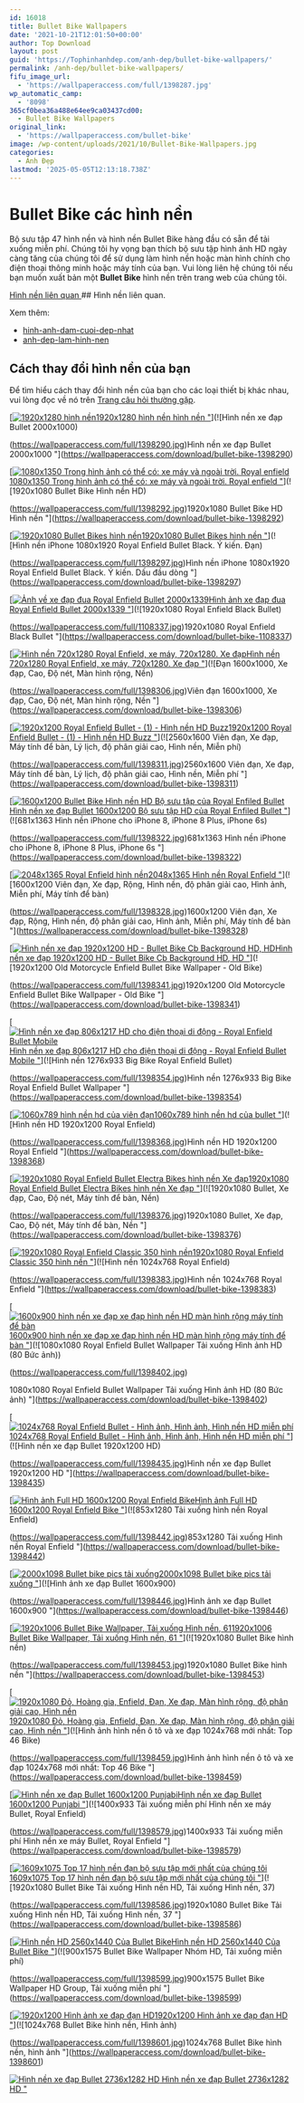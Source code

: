 ```yaml
---
id: 16018
title: Bullet Bike Wallpapers
date: '2021-10-21T12:01:50+00:00'
author: Top Download
layout: post
guid: 'https://Tophinhanhdep.com/anh-dep/bullet-bike-wallpapers/'
permalink: /anh-dep/bullet-bike-wallpapers/
fifu_image_url:
  - 'https://wallpaperaccess.com/full/1398287.jpg'
wp_automatic_camp:
  - '8098'
365cf0bea36a488e64ee9ca03437cd00:
  - Bullet Bike Wallpapers
original_link:
  - 'https://wallpaperaccess.com/bullet-bike'
image: /wp-content/uploads/2021/10/Bullet-Bike-Wallpapers.jpg
categories:
  - Ảnh Đẹp
lastmod: '2025-05-05T12:13:18.738Z'
---
```

# Bullet Bike các hình nền

Bộ sưu tập 47 hình nền và hình nền Bullet Bike hàng đầu có sẵn để tải xuống miễn phí. Chúng tôi hy vọng bạn thích bộ sưu tập hình ảnh HD ngày càng tăng của chúng tôi để sử dụng làm hình nền hoặc màn hình chính cho điện thoại thông minh hoặc máy tính của bạn. Vui lòng liên hệ chúng tôi nếu bạn muốn xuất bản một **Bullet Bike** hình nền trên trang web của chúng tôi.

[Hình nền liên quan ](#related) ## Hình nền liên quan.

   
 Xem thêm:

   
- [hinh-anh-dam-cuoi-dep-nhat](https://tophinhanhdep.com/anh-tinh-yeu/hinh-anh-dam-cuoi-dep-nhat/)
- [anh-dep-lam-hinh-nen](https://tophinhanhdep.com/hinh-nen-dep/anh-dep-lam-hinh-nen/)

## Cách thay đổi hình nền của bạn

Để tìm hiểu cách thay đổi hình nền của bạn cho các loại thiết bị khác nhau, vui lòng đọc về nó trên [Trang câu hỏi thường gặp](https://tophinhanhdep.com/faq/).

  
[[![1920x1280 hình nền](https://wallpaperaccess.com/full/1398287.jpg)1920x1280 hình nền hình nền "](https://wallpaperaccess.com/download/bullet-bike-1398287)](![Hình nền xe đạp Bullet 2000x1000)

(https://wallpaperaccess.com/full/1398290.jpg)Hình nền xe đạp Bullet 2000x1000 "](https://wallpaperaccess.com/download/bullet-bike-1398290)

[[![1080x1350 Trong hình ảnh có thể có: xe máy và ngoài trời.  Royal enfield](https://wallpaperaccess.com/full/1108304.jpg)1080x1350 Trong hình ảnh có thể có: xe máy và ngoài trời. Royal enfield "](https://wallpaperaccess.com/download/bullet-bike-1108304)](![1920x1080 Bullet Bike Hình nền HD)

(https://wallpaperaccess.com/full/1398292.jpg)1920x1080 Bullet Bike HD Hình nền "](https://wallpaperaccess.com/download/bullet-bike-1398292)

[[![1920x1080 Bullet Bikes hình nền](https://wallpaperaccess.com/full/1398295.jpg)1920x1080 Bullet Bikes hình nền "](https://wallpaperaccess.com/download/bullet-bike-1398295)](![Hình nền iPhone 1080x1920 Royal Enfield Bullet Black.  Ý kiến.  Đạn)

(https://wallpaperaccess.com/full/1398297.jpg)Hình nền iPhone 1080x1920 Royal Enfield Bullet Black. Ý kiến. Dấu đầu dòng "](https://wallpaperaccess.com/download/bullet-bike-1398297)

[[![Ảnh về xe đạp đua Royal Enfield Bullet 2000x1339](https://wallpaperaccess.com/full/1398302.jpg)Hình ảnh xe đạp đua Royal Enfield Bullet 2000x1339 "](https://wallpaperaccess.com/download/bullet-bike-1398302)](![1920x1080 Royal Enfield Black Bullet)

(https://wallpaperaccess.com/full/1108337.jpg)1920x1080 Royal Enfield Black Bullet "](https://wallpaperaccess.com/download/bullet-bike-1108337)

[[![Hình nền 720x1280 Royal Enfield, xe máy, 720x1280.  Xe đạp](https://wallpaperaccess.com/full/1398305.jpg)Hình nền 720x1280 Royal Enfield, xe máy, 720x1280. Xe đạp "](https://wallpaperaccess.com/download/bullet-bike-1398305)](![Đạn 1600x1000, Xe đạp, Cao, Độ nét, Màn hình rộng, Nền)

(https://wallpaperaccess.com/full/1398306.jpg)Viên đạn 1600x1000, Xe đạp, Cao, Độ nét, Màn hình rộng, Nền "](https://wallpaperaccess.com/download/bullet-bike-1398306)

[[![1920x1200 Royal Enfield Bullet - (1) - Hình nền HD Buzz](https://wallpaperaccess.com/full/1398309.jpg)1920x1200 Royal Enfield Bullet - (1) - Hình nền HD Buzz "](https://wallpaperaccess.com/download/bullet-bike-1398309)](![2560x1600 Viên đạn, Xe đạp, Máy tính để bàn, Lý lịch, độ phân giải cao, Hình nền, Miễn phí)

(https://wallpaperaccess.com/full/1398311.jpg)2560x1600 Viên đạn, Xe đạp, Máy tính để bàn, Lý lịch, độ phân giải cao, Hình nền, Miễn phí "](https://wallpaperaccess.com/download/bullet-bike-1398311)

[[![1600x1200 Bullet Bike Hình nền HD Bộ sưu tập của Royal Enfiled Bullet](https://wallpaperaccess.com/full/537019.jpg)Hình nền xe đạp Bullet 1600x1200 Bộ sưu tập HD của Royal Enfiled Bullet "](https://wallpaperaccess.com/download/bullet-bike-537019)](![681x1363 Hình nền iPhone cho iPhone 8, iPhone 8 Plus, iPhone 6s)

(https://wallpaperaccess.com/full/1398322.jpg)681x1363 Hình nền iPhone cho iPhone 8, iPhone 8 Plus, iPhone 6s "](https://wallpaperaccess.com/download/bullet-bike-1398322)

[[![2048x1365 Royal Enfield hình nền](https://wallpaperaccess.com/full/1398324.jpg)2048x1365 Hình nền Royal Enfield "](https://wallpaperaccess.com/download/bullet-bike-1398324)](![1600x1200 Viên đạn, Xe đạp, Rộng, Hình nền, độ phân giải cao, Hình ảnh, Miễn phí, Máy tính để bàn)

(https://wallpaperaccess.com/full/1398328.jpg)1600x1200 Viên đạn, Xe đạp, Rộng, Hình nền, độ phân giải cao, Hình ảnh, Miễn phí, Máy tính để bàn "](https://wallpaperaccess.com/download/bullet-bike-1398328)

[[![Hình nền xe đạp 1920x1200 HD - Bullet Bike Cb Background HD, HD](https://wallpaperaccess.com/full/1398338.jpg)Hình nền xe đạp 1920x1200 HD - Bullet Bike Cb Background HD, HD "](https://wallpaperaccess.com/download/bullet-bike-1398338)](![1920x1200 Old Motorcycle Enfield Bullet Bike Wallpaper - Old Bike)

(https://wallpaperaccess.com/full/1398341.jpg)1920x1200 Old Motorcycle Enfield Bullet Bike Wallpaper - Old Bike "](https://wallpaperaccess.com/download/bullet-bike-1398341)

[[![Hình nền xe đạp 806x1217 HD cho điện thoại di động - Royal Enfield Bullet Mobile](https://wallpaperaccess.com/full/1398344.jpg)Hình nền xe đạp 806x1217 HD cho điện thoại di động - Royal Enfield Bullet Mobile "](https://wallpaperaccess.com/download/bullet-bike-1398344)](![Hình nền 1276x933 Big Bike Royal Enfield Bullet)

(https://wallpaperaccess.com/full/1398354.jpg)Hình nền 1276x933 Big Bike Royal Enfield Bullet Wallpaper "](https://wallpaperaccess.com/download/bullet-bike-1398354)

[[![1060x789 hình nền hd của viên đạn](https://wallpaperaccess.com/full/1398359.jpg)1060x789 hình nền hd của bullet "](https://wallpaperaccess.com/download/bullet-bike-1398359)](![Hình nền HD 1920x1200 Royal Enfield)

(https://wallpaperaccess.com/full/1398368.jpg)Hình nền HD 1920x1200 Royal Enfield "](https://wallpaperaccess.com/download/bullet-bike-1398368)

[[![1920x1080 Royal Enfield Bullet Electra Bikes hình nền Xe đạp](https://wallpaperaccess.com/full/1398369.jpg)1920x1080 Royal Enfield Bullet Electra Bikes hình nền Xe đạp "](https://wallpaperaccess.com/download/bullet-bike-1398369)](![1920x1080 Bullet, Xe đạp, Cao, Độ nét, Máy tính để bàn, Nền)

(https://wallpaperaccess.com/full/1398376.jpg)1920x1080 Bullet, Xe đạp, Cao, Độ nét, Máy tính để bàn, Nền "](https://wallpaperaccess.com/download/bullet-bike-1398376)

[[![1920x1080 Royal Enfield Classic 350 hình nền](https://wallpaperaccess.com/full/1398381.jpg)1920x1080 Royal Enfield Classic 350 hình nền "](https://wallpaperaccess.com/download/bullet-bike-1398381)](![Hình nền 1024x768 Royal Enfield)

(https://wallpaperaccess.com/full/1398383.jpg)Hình nền 1024x768 Royal Enfield "](https://wallpaperaccess.com/download/bullet-bike-1398383)

[[![1600x900 hình nền xe đạp xe đạp hình nền HD màn hình rộng máy tính để bàn](https://wallpaperaccess.com/full/1398389.jpg)1600x900 hình nền xe đạp xe đạp hình nền HD màn hình rộng máy tính để bàn "](https://wallpaperaccess.com/download/bullet-bike-1398389)](![1080x1080 Royal Enfield Bullet Wallpaper Tải xuống Hình ảnh HD (80 Bức ảnh))

(https://wallpaperaccess.com/full/1398402.jpg)

 1080x1080 Royal Enfield Bullet Wallpaper Tải xuống Hình ảnh HD (80 Bức ảnh) "](https://wallpaperaccess.com/download/bullet-bike-1398402)

[[![1024x768 Royal Enfield Bullet - Hình ảnh, Hình ảnh, Hình nền HD miễn phí](https://wallpaperaccess.com/full/1398413.jpg)1024x768 Royal Enfield Bullet - Hình ảnh, Hình ảnh, Hình nền HD miễn phí "](https://wallpaperaccess.com/download/bullet-bike-1398413)](![Hình nền xe đạp Bullet 1920x1200 HD)

(https://wallpaperaccess.com/full/1398435.jpg)Hình nền xe đạp Bullet 1920x1200 HD "](https://wallpaperaccess.com/download/bullet-bike-1398435)

[[![Hình ảnh Full HD 1600x1200 Royal Enfield Bike](https://wallpaperaccess.com/full/1398440.jpg)Hình ảnh Full HD 1600x1200 Royal Enfield Bike "](https://wallpaperaccess.com/download/bullet-bike-1398440)](![853x1280 Tải xuống hình nền Royal Enfield)

(https://wallpaperaccess.com/full/1398442.jpg)853x1280 Tải xuống Hình nền Royal Enfield "](https://wallpaperaccess.com/download/bullet-bike-1398442)

[[![2000x1098 Bullet bike pics tải xuống](https://wallpaperaccess.com/full/1398443.jpg)2000x1098 Bullet bike pics tải xuống "](https://wallpaperaccess.com/download/bullet-bike-1398443)](![Hình ảnh xe đạp Bullet 1600x900)

(https://wallpaperaccess.com/full/1398446.jpg)Hình ảnh xe đạp Bullet 1600x900 "](https://wallpaperaccess.com/download/bullet-bike-1398446)

[[![1920x1006 Bullet Bike Wallpaper, Tải xuống Hình nền, 61](https://wallpaperaccess.com/full/1398450.jpg)1920x1006 Bullet Bike Wallpaper, Tải xuống Hình nền, 61 "](https://wallpaperaccess.com/download/bullet-bike-1398450)](![1920x1080 Bullet Bike hình nền)

(https://wallpaperaccess.com/full/1398453.jpg)1920x1080 Bullet Bike hình nền "](https://wallpaperaccess.com/download/bullet-bike-1398453)

[[![1920x1080 Đỏ, Hoàng gia, Enfield, Đạn, Xe đạp, Màn hình rộng, độ phân giải cao, Hình nền](https://wallpaperaccess.com/full/1398455.jpg)1920x1080 Đỏ, Hoàng gia, Enfield, Đạn, Xe đạp, Màn hình rộng, độ phân giải cao, Hình nền "](https://wallpaperaccess.com/download/bullet-bike-1398455)](![Hình ảnh hình nền ô tô và xe đạp 1024x768 mới nhất: Top 46 Bike)

(https://wallpaperaccess.com/full/1398459.jpg)Hình ảnh hình nền ô tô và xe đạp 1024x768 mới nhất: Top 46 Bike "](https://wallpaperaccess.com/download/bullet-bike-1398459)

[[![Hình nền xe đạp Bullet 1600x1200 Punjabi](https://wallpaperaccess.com/full/1398465.jpg)Hình nền xe đạp Bullet 1600x1200 Punjabi "](https://wallpaperaccess.com/download/bullet-bike-1398465)](![1400x933 Tải xuống miễn phí Hình nền xe máy Bullet, Royal Enfield)

(https://wallpaperaccess.com/full/1398579.jpg)1400x933 Tải xuống miễn phí Hình nền xe máy Bullet, Royal Enfield "](https://wallpaperaccess.com/download/bullet-bike-1398579)

[[![1609x1075 Top 17 hình nền đạn bộ sưu tập mới nhất của chúng tôi](https://wallpaperaccess.com/full/1398584.jpg)1609x1075 Top 17 hình nền đạn bộ sưu tập mới nhất của chúng tôi "](https://wallpaperaccess.com/download/bullet-bike-1398584)](![1920x1080 Bullet Bike Tải xuống Hình nền HD, Tải xuống Hình nền, 37)

(https://wallpaperaccess.com/full/1398586.jpg)1920x1080 Bullet Bike Tải xuống Hình nền HD, Tải xuống Hình nền, 37 "](https://wallpaperaccess.com/download/bullet-bike-1398586)

[[![Hình nền HD 2560x1440 Của Bullet Bike](https://wallpaperaccess.com/full/1398598.jpg)Hình nền HD 2560x1440 Của Bullet Bike "](https://wallpaperaccess.com/download/bullet-bike-1398598)](![900x1575 Bullet Bike Wallpaper Nhóm HD, Tải xuống miễn phí)

(https://wallpaperaccess.com/full/1398599.jpg)900x1575 Bullet Bike Wallpaper HD Group, Tải xuống miễn phí "](https://wallpaperaccess.com/download/bullet-bike-1398599)

[[![1920x1200 Hình ảnh xe đạp đạn HD](https://wallpaperaccess.com/full/1398600.jpg)1920x1200 Hình ảnh xe đạp đạn HD "](https://wallpaperaccess.com/download/bullet-bike-1398600)](![1024x768 Bullet Bike hình nền, Hình ảnh)

(https://wallpaperaccess.com/full/1398601.jpg)1024x768 Bullet Bike hình nền, hình ảnh "](https://wallpaperaccess.com/download/bullet-bike-1398601)

[![Hình nền xe đạp Bullet 2736x1282 HD](https://wallpaperaccess.com/full/1398602.jpg) Hình nền xe đạp Bullet 2736x1282 HD "](https://wallpaperaccess.com/download/bullet-bike-1398602)
